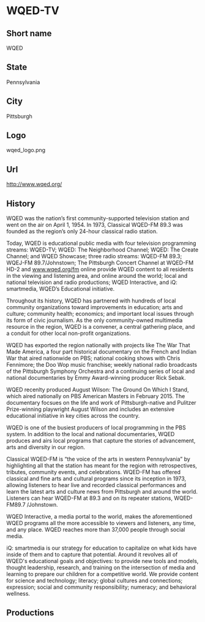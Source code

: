 # WQED-TV

## Short name

WQED

## State

Pennsylvania

## City

Pittsburgh

## Logo

wqed_logo.png

## Url

http://www.wqed.org/

## History

WQED was the nation’s first community-supported television station
and went on the air on April 1, 1954.  In 1973, Classical WQED-FM 89.3 was founded
as the region’s only 24-hour classical radio station.

Today, WQED is educational
public media with four television programming streams: WQED-TV; WQED: The Neighborhood
Channel; WQED: The Create Channel; and WQED Showcase; three radio streams: WQED-FM
89.3; WQEJ-FM 89.7/Johnstown; The Pittsburgh Concert Channel at WQED-FM HD-2 and
www.wqed.org/fm online provide WQED content to all residents in the viewing and
listening area, and online around the world;  local and national television and
radio productions; WQED Interactive, and iQ: smartmedia, WQED’s Educational initiative.

Throughout its history, WQED has partnered with hundreds of local community
organizations toward improvements in education; arts and culture; community health;
economics; and important local issues through its form of civic journalism.  As
the only community-owned multimedia resource in the region, WQED is a convener,
a central gathering place, and a conduit for other local non-profit organizations.

WQED has exported the region nationally with projects like The War That Made
America, a four part historical documentary on the French and Indian War that
aired nationwide on PBS; national cooking shows with Chris Fennimore; the Doo
Wop music franchise; weekly national radio broadcasts of the Pittsburgh Symphony
Orchestra and a continuing series of local and national documentaries by Emmy
Award-winning producer Rick Sebak. 

WQED recenlty produced August
Wilson: The Ground On Which I Stand, which aired nationally on PBS American
Masters in February 2015.  The documentary focsues on the life and work of
Pittsburgh-native and Pulitzer Prize-winning playwright August Wilson and
includes an extensive educational initiative in key cities across the country.


WQED is one of the busiest producers of local programming in the PBS system.
In addition to the local and national documentaries, WQED produces and airs
local programs that capture the stories of advancement, arts and diversity in
our region. 

Classical WQED-FM is “the voice of the arts in western Pennsylvania”
by highlighting all that the station has meant for the region with retrospectives,
tributes, community events, and celebrations. WQED-FM has offered classical and
fine arts and cultural programs since its inception in 1973, allowing listeners
to hear live and recorded classical performances and learn the latest arts and
culture news from Pittsburgh and around the world. Listeners can hear WQED-FM
at 89.3 and on its repeater stations, WQED-FM89.7 /Johnstown. 

WQED Interactive,
a media portal to the world, makes the aforementioned WQED programs all the more
accessible to viewers and listeners, any time, and any place. WQED reaches more
than 37,000 people through social media. 

iQ: smartmedia is our strategy for
education to capitalize on what kids have inside of them and to capture that potential.
Around it revolves all of WQED's educational goals and objectives: to provide
new tools and models, thought leadership, research, and training on the intersection
of media and learning to prepare our children for a competitive world. We provide
content for science and technology; literacy; global cultures and connections;
expression; social and community responsibility; numeracy; and behavioral wellness.


## Productions


